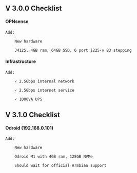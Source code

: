## V 3.0.0 Checklist


#### OPNsense

    Add:
    
        New hardware
        
        J4125, 4GB ram, 64GB SSD, 6 port i225-v B3 stepping
             
#### Infrastructure

    Add:
    
        ✓ 2.5Gbps internal network
        
        ✓ 2.5Gbps internet service
        
        ✓ 1000VA UPS

## V 3.1.0 Checklist

#### Odroid (192.168.0.101)

    Add:
    
        New hardware
        
        Odroid M1 with 4GB ram, 128GB NVMe
        
        Should wait for official Armbian support
